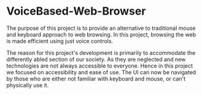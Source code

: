 # VoiceBased-Web-Browser
The purpose of this project is to provide an alternative to traditional mouse and keyboard approach to web browsing. In this project, browsing the web is made efficient  using just voice controls. 

The reason for this project's development is primarily to accommodate the differently abled section of our society. As they are neglected and new technologies are not always accessible to everyone. Hence in this project we focused on accessibility and ease of use. The UI can now be navigated by those who are either not familiar with keyboard and mouse, or can't physically use it.



